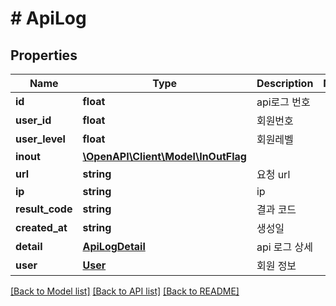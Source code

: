 # # ApiLog

## Properties

Name | Type | Description | Notes
------------ | ------------- | ------------- | -------------
**id** | **float** | api로그 번호 |
**user_id** | **float** | 회원번호 |
**user_level** | **float** | 회원레벨 |
**inout** | [**\OpenAPI\Client\Model\InOutFlag**](InOutFlag.md) |  |
**url** | **string** | 요청 url |
**ip** | **string** | ip |
**result_code** | **string** | 결과 코드 |
**created_at** | **string** | 생성일 |
**detail** | [**ApiLogDetail**](ApiLogDetail.md) | api 로그 상세 |
**user** | [**User**](User.md) | 회원 정보 |

[[Back to Model list]](../../README.md#models) [[Back to API list]](../../README.md#endpoints) [[Back to README]](../../README.md)
